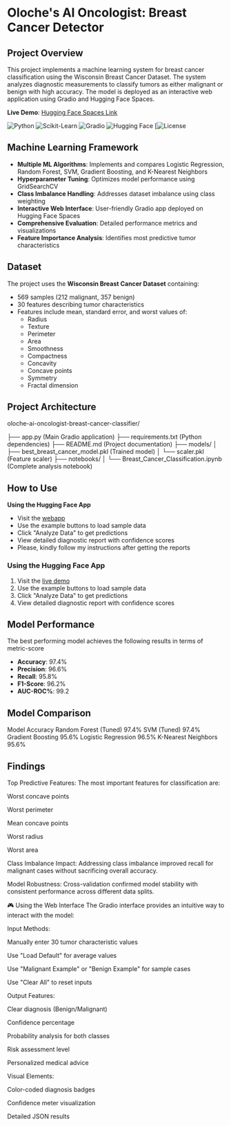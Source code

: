 # Oloche's AI Oncologist: Breast Cancer Detector

## Project Overview

This project implements a machine learning system for breast cancer classification using the Wisconsin Breast Cancer Dataset. The system analyzes diagnostic measurements to classify tumors as either malignant or benign with high accuracy. The model is deployed as an interactive web application using Gradio and Hugging Face Spaces.

**Live Demo**: [Hugging Face Spaces Link](https://huggingface.co/spaces/eijeoloche1/Classify_tumors_as_Malignant_or_Benign)

![Python](https://img.shields.io/badge/Python-3.8%2B-blue)
![Scikit-Learn](https://img.shields.io/badge/Scikit--Learn-1.0%2B-orange)
![Gradio](https://img.shields.io/badge/Gradio-3.0%2B-green)
![Hugging Face](https://img.shields.io/badge/Hugging%20Face-Spaces-yellow)
[![License](https://img.shields.io/badge/License-Apache%25202.0-blue)

## Machine Learning Framework

- **Multiple ML Algorithms**: Implements and compares Logistic Regression, Random Forest, SVM, Gradient Boosting, and K-Nearest Neighbors
- **Hyperparameter Tuning**: Optimizes model performance using GridSearchCV
- **Class Imbalance Handling**: Addresses dataset imbalance using class weighting
- **Interactive Web Interface**: User-friendly Gradio app deployed on Hugging Face Spaces
- **Comprehensive Evaluation**: Detailed performance metrics and visualizations
- **Feature Importance Analysis**: Identifies most predictive tumor characteristics

## Dataset

The project uses the **Wisconsin Breast Cancer Dataset** containing:
- 569 samples (212 malignant, 357 benign)
- 30 features describing tumor characteristics
- Features include mean, standard error, and worst values of:
  - Radius
  - Texture
  - Perimeter
  - Area
  - Smoothness
  - Compactness
  - Concavity
  - Concave points
  - Symmetry
  - Fractal dimension

##  Project Architecture

oloche-ai-oncologist-breast-cancer-classifier/

├── app.py (Main Gradio application)
├── requirements.txt (Python dependencies)
├── README.md (Project documentation)
├── models/
│ ├── best_breast_cancer_model.pkl (Trained model)
│ └── scaler.pkl (Feature scaler)
├── notebooks/
│ └── Breast_Cancer_Classification.ipynb (Complete analysis notebook)


## How to Use

**Using the Hugging Face App**
- Visit the [webapp](https://huggingface.co/spaces/eijeoloche1/Classify_tumors_as_Malignant_or_Benign)
- Use the example buttons to load sample data
- Click "Analyze Data" to get predictions
- View detailed diagnostic report with confidence scores
- Please, kindly follow my instructions after getting the reports
  
### Using the Hugging Face App

1. Visit the [live demo](https://huggingface.co/spaces/eijeoloche1/Classify_tumors_as_Malignant_or_Benign)
2. Use the example buttons to load sample data
3. Click "Analyze Data" to get predictions
4. View detailed diagnostic report with confidence scores

## Model Performance
The best performing model achieves the following results in terms of metric-score

- **Accuracy**: 97.4%
- **Precision**: 96.6%
- **Recall**: 95.8%
- **F1-Score**: 96.2%
- **AUC-ROC%**: 99.2

## Model Comparison
Model	Accuracy
Random Forest (Tuned)	97.4%
SVM (Tuned)	97.4%
Gradient Boosting	95.6%
Logistic Regression	96.5%
K-Nearest Neighbors	95.6%
  
## Findings
Top Predictive Features: The most important features for classification are:

Worst concave points

Worst perimeter

Mean concave points

Worst radius

Worst area

Class Imbalance Impact: Addressing class imbalance improved recall for malignant cases without sacrificing overall accuracy.

Model Robustness: Cross-validation confirmed model stability with consistent performance across different data splits.

🎮 Using the Web Interface
The Gradio interface provides an intuitive way to interact with the model:

Input Methods:

Manually enter 30 tumor characteristic values

Use "Load Default" for average values

Use "Malignant Example" or "Benign Example" for sample cases

Use "Clear All" to reset inputs

Output Features:

Clear diagnosis (Benign/Malignant)

Confidence percentage

Probability analysis for both classes

Risk assessment level

Personalized medical advice

Visual Elements:

Color-coded diagnosis badges

Confidence meter visualization

Detailed JSON results
